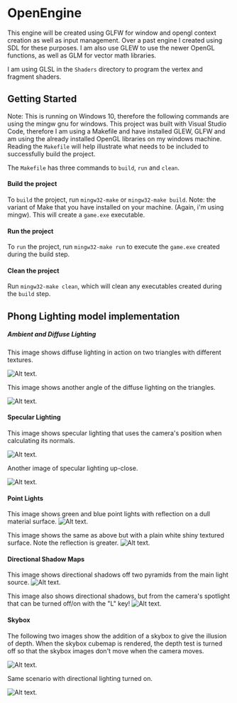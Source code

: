 # OpenEngine

This engine will be created using GLFW for window and opengl context creation as well as input management. Over a past engine I created using SDL for these purposes.
I am also use GLEW to use the newer OpenGL functions, as well as GLM for vector math libraries.

I am using GLSL in the `Shaders` directory to program the vertex and fragment shaders. 


## Getting Started

Note: This is running on Windows 10, therefore the following commands are using the mingw gnu for windows.
This project was built with Visual Studio Code, therefore I am using a Makefile and have installed GLEW, GLFW and am using the already installed OpenGL libraries on my windows machine. Reading the `Makefile` will help illustrate what needs to be included to successfully build the project.

The `Makefile` has three commands to `build`, `run` and `clean`.

#### Build the project
To `build` the project, run `mingw32-make` or `mingw32-make build`. Note: the variant of Make that you have installed on your machine. (Again, i'm using mingw).
This will create a `game.exe` executable. 

#### Run the project
To `run` the project, run `mingw32-make run` to execute the `game.exe` created during the build step.

#### Clean the project
Run `mingw32-make clean`, which will clean any executables created during the `build` step.


## Phong Lighting model implementation
##### Ambient and Diffuse Lighting
This image shows diffuse lighting in action on two triangles with different textures.

![Alt text.](https://github.com/mpro34/OpenEngine/blob/master/images/diffuse_lighting1.png)

This image shows another angle of the diffuse lighting on the triangles.

![Alt text.](https://github.com/mpro34/OpenEngine/blob/master/images/diffuse_lighting2.png)


#### Specular Lighting

This image shows specular lighting that uses the camera's position when calculating its normals.

![Alt text.](https://github.com/mpro34/OpenEngine/blob/master/images/specular_lighting.png)

Another image of specular lighting up-close.

![Alt text.](https://github.com/mpro34/OpenEngine/blob/master/images/specular_lighting2.png)


#### Point Lights

This image shows green and blue point lights with reflection on a dull material surface.
![Alt text.](https://github.com/mpro34/OpenEngine/blob/master/images/point_light1.png)

This image shows the same as above but with a plain white shiny textured surface. Note the reflection is greater.
![Alt text.](https://github.com/mpro34/OpenEngine/blob/master/images/point_light1.png)


#### Directional Shadow Maps

This image shows directional shadows off two pyramids from the main light source.
![Alt text.](https://github.com/mpro34/OpenEngine/blob/master/images/shadow_map1.png)

This image also shows directional shadows, but from the camera's spotlight that can be turned off/on with the "L" key!
![Alt text.](https://github.com/mpro34/OpenEngine/blob/master/images/shadow_map2.png)


#### Skybox

The following two images show the addition of a skybox to give the illusion of depth. When the skybox cubemap is rendered, the depth test is turned off so that the skybox images don't move when the camera moves.

![Alt text.](https://github.com/mpro34/OpenEngine/blob/master/images/skybox1.png)

Same scenario with directional lighting turned on.

![Alt text.](https://github.com/mpro34/OpenEngine/blob/master/images/skybox2.png)
